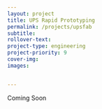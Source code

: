 ```yaml
---
layout: project
title: UPS Rapid Prototyping
permalink: /projects/upsfab
subtitle:
rollover-text:
project-type: engineering
project-priority: 9
cover-img: 
images:


---
```


Coming Soon